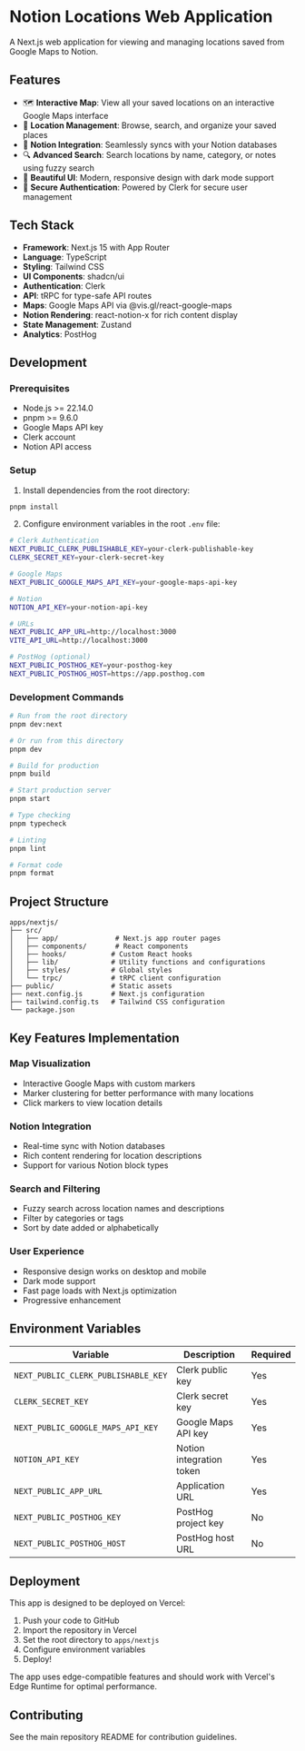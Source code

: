 # Notion Locations Web Application

A Next.js web application for viewing and managing locations saved from Google Maps to Notion.

## Features

- 🗺️ **Interactive Map**: View all your saved locations on an interactive Google Maps interface
- 📍 **Location Management**: Browse, search, and organize your saved places
- 📝 **Notion Integration**: Seamlessly syncs with your Notion databases
- 🔍 **Advanced Search**: Search locations by name, category, or notes using fuzzy search
- 🎨 **Beautiful UI**: Modern, responsive design with dark mode support
- 🔐 **Secure Authentication**: Powered by Clerk for secure user management

## Tech Stack

- **Framework**: Next.js 15 with App Router
- **Language**: TypeScript
- **Styling**: Tailwind CSS
- **UI Components**: shadcn/ui
- **Authentication**: Clerk
- **API**: tRPC for type-safe API routes
- **Maps**: Google Maps API via @vis.gl/react-google-maps
- **Notion Rendering**: react-notion-x for rich content display
- **State Management**: Zustand
- **Analytics**: PostHog

## Development

### Prerequisites

- Node.js >= 22.14.0
- pnpm >= 9.6.0
- Google Maps API key
- Clerk account
- Notion API access

### Setup

1. Install dependencies from the root directory:

```bash
pnpm install
```

2. Configure environment variables in the root `.env` file:

```bash
# Clerk Authentication
NEXT_PUBLIC_CLERK_PUBLISHABLE_KEY=your-clerk-publishable-key
CLERK_SECRET_KEY=your-clerk-secret-key

# Google Maps
NEXT_PUBLIC_GOOGLE_MAPS_API_KEY=your-google-maps-api-key

# Notion
NOTION_API_KEY=your-notion-api-key

# URLs
NEXT_PUBLIC_APP_URL=http://localhost:3000
VITE_API_URL=http://localhost:3000

# PostHog (optional)
NEXT_PUBLIC_POSTHOG_KEY=your-posthog-key
NEXT_PUBLIC_POSTHOG_HOST=https://app.posthog.com
```

### Development Commands

```bash
# Run from the root directory
pnpm dev:next

# Or run from this directory
pnpm dev

# Build for production
pnpm build

# Start production server
pnpm start

# Type checking
pnpm typecheck

# Linting
pnpm lint

# Format code
pnpm format
```

## Project Structure

```
apps/nextjs/
├── src/
│   ├── app/              # Next.js app router pages
│   ├── components/       # React components
│   ├── hooks/           # Custom React hooks
│   ├── lib/             # Utility functions and configurations
│   ├── styles/          # Global styles
│   └── trpc/            # tRPC client configuration
├── public/              # Static assets
├── next.config.js       # Next.js configuration
├── tailwind.config.ts   # Tailwind CSS configuration
└── package.json
```

## Key Features Implementation

### Map Visualization

- Interactive Google Maps with custom markers
- Marker clustering for better performance with many locations
- Click markers to view location details

### Notion Integration

- Real-time sync with Notion databases
- Rich content rendering for location descriptions
- Support for various Notion block types

### Search and Filtering

- Fuzzy search across location names and descriptions
- Filter by categories or tags
- Sort by date added or alphabetically

### User Experience

- Responsive design works on desktop and mobile
- Dark mode support
- Fast page loads with Next.js optimization
- Progressive enhancement

## Environment Variables

| Variable                            | Description              | Required |
| ----------------------------------- | ------------------------ | -------- |
| `NEXT_PUBLIC_CLERK_PUBLISHABLE_KEY` | Clerk public key         | Yes      |
| `CLERK_SECRET_KEY`                  | Clerk secret key         | Yes      |
| `NEXT_PUBLIC_GOOGLE_MAPS_API_KEY`   | Google Maps API key      | Yes      |
| `NOTION_API_KEY`                    | Notion integration token | Yes      |
| `NEXT_PUBLIC_APP_URL`               | Application URL          | Yes      |
| `NEXT_PUBLIC_POSTHOG_KEY`           | PostHog project key      | No       |
| `NEXT_PUBLIC_POSTHOG_HOST`          | PostHog host URL         | No       |

## Deployment

This app is designed to be deployed on Vercel:

1. Push your code to GitHub
2. Import the repository in Vercel
3. Set the root directory to `apps/nextjs`
4. Configure environment variables
5. Deploy!

The app uses edge-compatible features and should work with Vercel's Edge Runtime for optimal performance.

## Contributing

See the main repository README for contribution guidelines.
